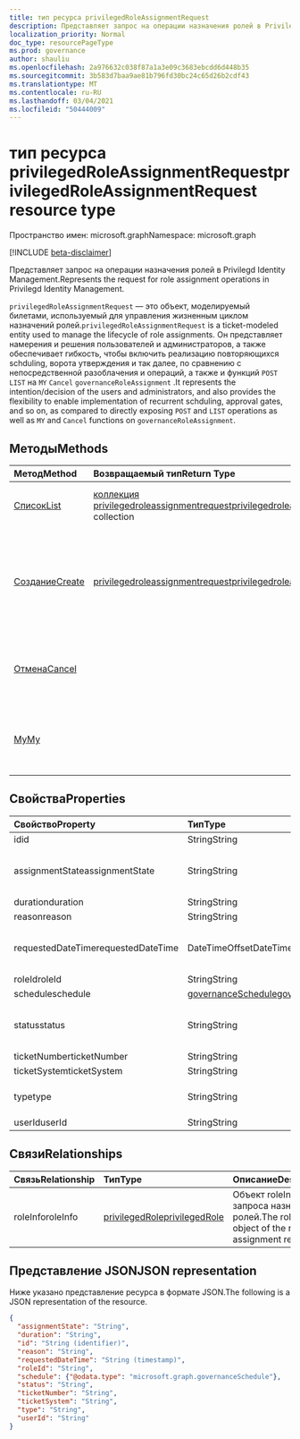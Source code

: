 ```yaml
---
title: тип ресурса privilegedRoleAssignmentRequest
description: Представляет запрос на операции назначения ролей в Privilegd Identity Management.
localization_priority: Normal
doc_type: resourcePageType
ms.prod: governance
author: shauliu
ms.openlocfilehash: 2a976632c038f87a1a3e09c3683ebcdd6d448b35
ms.sourcegitcommit: 3b583d7baa9ae81b796fd30bc24c65d26b2cdf43
ms.translationtype: MT
ms.contentlocale: ru-RU
ms.lasthandoff: 03/04/2021
ms.locfileid: "50444009"
---
```

# <a name="privilegedroleassignmentrequest-resource-type"></a><span data-ttu-id="f9a53-103">тип ресурса privilegedRoleAssignmentRequest</span><span class="sxs-lookup"><span data-stu-id="f9a53-103">privilegedRoleAssignmentRequest resource type</span></span>

<span data-ttu-id="f9a53-104">Пространство имен: microsoft.graph</span><span class="sxs-lookup"><span data-stu-id="f9a53-104">Namespace: microsoft.graph</span></span>

[!INCLUDE [beta-disclaimer](../../includes/beta-disclaimer.md)]

<span data-ttu-id="f9a53-105">Представляет запрос на операции назначения ролей в Privilegd Identity Management.</span><span class="sxs-lookup"><span data-stu-id="f9a53-105">Represents the request for role assignment operations in Privilegd Identity Management.</span></span>

<span data-ttu-id="f9a53-106">`privilegedRoleAssignmentRequest` — это объект, моделируемый билетами, используемый для управления жизненным циклом назначений ролей.</span><span class="sxs-lookup"><span data-stu-id="f9a53-106">`privilegedRoleAssignmentRequest` is a ticket-modeled entity used to manage the lifecycle of role assignments.</span></span> <span data-ttu-id="f9a53-107">Он представляет намерения и решения пользователей и администраторов, а также обеспечивает гибкость, чтобы включить реализацию повторяющихся schduling, ворота утверждения и так далее, по сравнению с непосредственной разоблачения и операций, а также и функций `POST` `LIST` на `MY` `Cancel` `governanceRoleAssignment` .</span><span class="sxs-lookup"><span data-stu-id="f9a53-107">It represents the intention/decision of the users and administrators, and also provides the flexibility to enable implementation of recurrent schduling, approval gates, and so on, as compared to directly exposing `POST` and `LIST` operations as well as `MY` and `Cancel` functions on `governanceRoleAssignment`.</span></span>

## <a name="methods"></a><span data-ttu-id="f9a53-108">Методы</span><span class="sxs-lookup"><span data-stu-id="f9a53-108">Methods</span></span>

| <span data-ttu-id="f9a53-109">Метод</span><span class="sxs-lookup"><span data-stu-id="f9a53-109">Method</span></span>       | <span data-ttu-id="f9a53-110">Возвращаемый тип</span><span class="sxs-lookup"><span data-stu-id="f9a53-110">Return Type</span></span> | <span data-ttu-id="f9a53-111">Описание</span><span class="sxs-lookup"><span data-stu-id="f9a53-111">Description</span></span> |
|:-------------|:------------|:------------|
|[<span data-ttu-id="f9a53-112">Список</span><span class="sxs-lookup"><span data-stu-id="f9a53-112">List</span></span>](../api/privilegedroleassignmentrequest-list.md) | <span data-ttu-id="f9a53-113">[коллекция privilegedroleassignmentrequest](../resources/privilegedroleassignmentrequest.md)</span><span class="sxs-lookup"><span data-stu-id="f9a53-113">[privilegedroleassignmentrequest](../resources/privilegedroleassignmentrequest.md)  collection</span></span>|<span data-ttu-id="f9a53-114">Список запросов на назначение ролей.</span><span class="sxs-lookup"><span data-stu-id="f9a53-114">List role assignment requests.</span></span>|
|[<span data-ttu-id="f9a53-115">Создание</span><span class="sxs-lookup"><span data-stu-id="f9a53-115">Create</span></span>](../api/privilegedroleassignmentrequest-post.md)|  [<span data-ttu-id="f9a53-116">privilegedroleassignmentrequest</span><span class="sxs-lookup"><span data-stu-id="f9a53-116">privilegedroleassignmentrequest</span></span>](../resources/privilegedroleassignmentrequest.md)|<span data-ttu-id="f9a53-117">Создайте запрос для управления жизненным циклом существующего или нового назначения ролей.</span><span class="sxs-lookup"><span data-stu-id="f9a53-117">Create a request to manage the lifecycle of existing or new role assignment.</span></span>|
|[<span data-ttu-id="f9a53-118">Отмена</span><span class="sxs-lookup"><span data-stu-id="f9a53-118">Cancel</span></span>](../api/privilegedroleassignmentrequest-cancel.md)|  |<span data-ttu-id="f9a53-119">Отмена ожидающих запросов на назначение ролей.</span><span class="sxs-lookup"><span data-stu-id="f9a53-119">Cancel a pending role assignment request.</span></span>|
|[<span data-ttu-id="f9a53-120">My</span><span class="sxs-lookup"><span data-stu-id="f9a53-120">My</span></span>](../api/privilegedroleassignmentrequest-my.md)|  |<span data-ttu-id="f9a53-121">Получите запрос на назначение ролей для текущего requstor.</span><span class="sxs-lookup"><span data-stu-id="f9a53-121">Get role assignment request for current requstor.</span></span>|

## <a name="properties"></a><span data-ttu-id="f9a53-122">Свойства</span><span class="sxs-lookup"><span data-stu-id="f9a53-122">Properties</span></span>

| <span data-ttu-id="f9a53-123">Свойство</span><span class="sxs-lookup"><span data-stu-id="f9a53-123">Property</span></span>     | <span data-ttu-id="f9a53-124">Тип</span><span class="sxs-lookup"><span data-stu-id="f9a53-124">Type</span></span>        | <span data-ttu-id="f9a53-125">Описание</span><span class="sxs-lookup"><span data-stu-id="f9a53-125">Description</span></span> |
|:-------------|:------------|:------------|
|<span data-ttu-id="f9a53-126">id</span><span class="sxs-lookup"><span data-stu-id="f9a53-126">id</span></span>|<span data-ttu-id="f9a53-127">String</span><span class="sxs-lookup"><span data-stu-id="f9a53-127">String</span></span>| <span data-ttu-id="f9a53-128">Только для чтения.</span><span class="sxs-lookup"><span data-stu-id="f9a53-128">Read-only.</span></span> <span data-ttu-id="f9a53-129">ID запроса на назначение ролей.</span><span class="sxs-lookup"><span data-stu-id="f9a53-129">The id of the role assignment request.</span></span>|
|<span data-ttu-id="f9a53-130">assignmentState</span><span class="sxs-lookup"><span data-stu-id="f9a53-130">assignmentState</span></span>|<span data-ttu-id="f9a53-131">String</span><span class="sxs-lookup"><span data-stu-id="f9a53-131">String</span></span>| <span data-ttu-id="f9a53-132">Состояние назначения.</span><span class="sxs-lookup"><span data-stu-id="f9a53-132">The state of the assignment.</span></span> <span data-ttu-id="f9a53-133">Это значение может быть для присвоения, если оно непосредственно назначено администраторами или активировано при назначении, назначенного `Eligible` `Active` `Active` пользователями.</span><span class="sxs-lookup"><span data-stu-id="f9a53-133">The value can be `Eligible` for eligible assignment `Active` - if it is directly assigned `Active` by administrators, or activated on an eligible assignment by the users.</span></span>|
|<span data-ttu-id="f9a53-134">duration</span><span class="sxs-lookup"><span data-stu-id="f9a53-134">duration</span></span>|<span data-ttu-id="f9a53-135">String</span><span class="sxs-lookup"><span data-stu-id="f9a53-135">String</span></span>| <span data-ttu-id="f9a53-136">Продолжительность назначения ролей.</span><span class="sxs-lookup"><span data-stu-id="f9a53-136">The duration of a role assignment.</span></span>|
|<span data-ttu-id="f9a53-137">reason</span><span class="sxs-lookup"><span data-stu-id="f9a53-137">reason</span></span>|<span data-ttu-id="f9a53-138">String</span><span class="sxs-lookup"><span data-stu-id="f9a53-138">String</span></span>| <span data-ttu-id="f9a53-139">Причина назначения роли.</span><span class="sxs-lookup"><span data-stu-id="f9a53-139">The reason for the role assignment.</span></span>|
|<span data-ttu-id="f9a53-140">requestedDateTime</span><span class="sxs-lookup"><span data-stu-id="f9a53-140">requestedDateTime</span></span>|<span data-ttu-id="f9a53-141">DateTimeOffset</span><span class="sxs-lookup"><span data-stu-id="f9a53-141">DateTimeOffset</span></span>| <span data-ttu-id="f9a53-142">Только для чтения.</span><span class="sxs-lookup"><span data-stu-id="f9a53-142">Read-only.</span></span> <span data-ttu-id="f9a53-143">Время создания запроса.</span><span class="sxs-lookup"><span data-stu-id="f9a53-143">The request create time.</span></span> <span data-ttu-id="f9a53-144">Тип Timestamp представляет сведения о времени и дате с использованием формата ISO 8601 (всегда применяется формат UTC).</span><span class="sxs-lookup"><span data-stu-id="f9a53-144">The Timestamp type represents date and time information using ISO 8601 format and is always in UTC time.</span></span> <span data-ttu-id="f9a53-145">Например, значение полуночи 1 января 2014 г. в формате UTC выглядит так: `'2014-01-01T00:00:00Z'`.</span><span class="sxs-lookup"><span data-stu-id="f9a53-145">For example, midnight UTC on Jan 1, 2014 would look like this: `'2014-01-01T00:00:00Z'`.</span></span>|
|<span data-ttu-id="f9a53-146">roleId</span><span class="sxs-lookup"><span data-stu-id="f9a53-146">roleId</span></span>|<span data-ttu-id="f9a53-147">String</span><span class="sxs-lookup"><span data-stu-id="f9a53-147">String</span></span>| <span data-ttu-id="f9a53-148">ID роли.</span><span class="sxs-lookup"><span data-stu-id="f9a53-148">The id of the role.</span></span>|
|<span data-ttu-id="f9a53-149">schedule</span><span class="sxs-lookup"><span data-stu-id="f9a53-149">schedule</span></span>|[<span data-ttu-id="f9a53-150">governanceSchedule</span><span class="sxs-lookup"><span data-stu-id="f9a53-150">governanceSchedule</span></span>](governanceschedule.md)| <span data-ttu-id="f9a53-151">Объект расписания запроса назначения ролей.</span><span class="sxs-lookup"><span data-stu-id="f9a53-151">The schedule object of the role assignment request.</span></span>|
|<span data-ttu-id="f9a53-152">status</span><span class="sxs-lookup"><span data-stu-id="f9a53-152">status</span></span>|<span data-ttu-id="f9a53-153">String</span><span class="sxs-lookup"><span data-stu-id="f9a53-153">String</span></span>| <span data-ttu-id="f9a53-154">Read-only.The status of the role assignment request.</span><span class="sxs-lookup"><span data-stu-id="f9a53-154">Read-only.The status of the role assignment request.</span></span> <span data-ttu-id="f9a53-155">Значение может быть `NotStarted` , , , , , , , `Completed` , `RequestedApproval` `Scheduled` `Approved` `ApprovalDenied` `ApprovalAborted` `Cancelling` `Cancelled` `Revoked` `RequestExpired` .</span><span class="sxs-lookup"><span data-stu-id="f9a53-155">The value can be `NotStarted`,`Completed`,`RequestedApproval`,`Scheduled`,`Approved`,`ApprovalDenied`,`ApprovalAborted`,`Cancelling`,`Cancelled`,`Revoked`,`RequestExpired`.</span></span>|
|<span data-ttu-id="f9a53-156">ticketNumber</span><span class="sxs-lookup"><span data-stu-id="f9a53-156">ticketNumber</span></span>|<span data-ttu-id="f9a53-157">String</span><span class="sxs-lookup"><span data-stu-id="f9a53-157">String</span></span>| <span data-ttu-id="f9a53-158">TicketNumber для назначения роли.</span><span class="sxs-lookup"><span data-stu-id="f9a53-158">The ticketNumber for the role assignment.</span></span> |
|<span data-ttu-id="f9a53-159">ticketSystem</span><span class="sxs-lookup"><span data-stu-id="f9a53-159">ticketSystem</span></span>|<span data-ttu-id="f9a53-160">String</span><span class="sxs-lookup"><span data-stu-id="f9a53-160">String</span></span>| <span data-ttu-id="f9a53-161">TicketSystem для назначения ролей.</span><span class="sxs-lookup"><span data-stu-id="f9a53-161">The ticketSystem for the role assignment.</span></span>|
|<span data-ttu-id="f9a53-162">type</span><span class="sxs-lookup"><span data-stu-id="f9a53-162">type</span></span>|<span data-ttu-id="f9a53-163">String</span><span class="sxs-lookup"><span data-stu-id="f9a53-163">String</span></span>| <span data-ttu-id="f9a53-164">Представление типа операции при назначении ролей.</span><span class="sxs-lookup"><span data-stu-id="f9a53-164">Representing the type of the operation on the role assignment.</span></span> <span data-ttu-id="f9a53-165">Значение может `AdminAdd` быть: Администраторы добавляют пользователей в роли; `UserAdd` : Пользователи добавляют назначения ролей.</span><span class="sxs-lookup"><span data-stu-id="f9a53-165">The value can be `AdminAdd`: Administrators add users to roles;`UserAdd`: Users add role assignments.</span></span>|
|<span data-ttu-id="f9a53-166">userId</span><span class="sxs-lookup"><span data-stu-id="f9a53-166">userId</span></span>|<span data-ttu-id="f9a53-167">String</span><span class="sxs-lookup"><span data-stu-id="f9a53-167">String</span></span>| <span data-ttu-id="f9a53-168">ID пользователя.</span><span class="sxs-lookup"><span data-stu-id="f9a53-168">The id of the user.</span></span>|

## <a name="relationships"></a><span data-ttu-id="f9a53-169">Связи</span><span class="sxs-lookup"><span data-stu-id="f9a53-169">Relationships</span></span>
| <span data-ttu-id="f9a53-170">Связь</span><span class="sxs-lookup"><span data-stu-id="f9a53-170">Relationship</span></span> | <span data-ttu-id="f9a53-171">Тип</span><span class="sxs-lookup"><span data-stu-id="f9a53-171">Type</span></span>        | <span data-ttu-id="f9a53-172">Описание</span><span class="sxs-lookup"><span data-stu-id="f9a53-172">Description</span></span> |
|:-------------|:------------|:------------|
|<span data-ttu-id="f9a53-173">roleInfo</span><span class="sxs-lookup"><span data-stu-id="f9a53-173">roleInfo</span></span>|[<span data-ttu-id="f9a53-174">privilegedRole</span><span class="sxs-lookup"><span data-stu-id="f9a53-174">privilegedRole</span></span>](privilegedrole.md)| <span data-ttu-id="f9a53-175">Объект roleInfo запроса назначения ролей.</span><span class="sxs-lookup"><span data-stu-id="f9a53-175">The roleInfo object of the role assignment request.</span></span>|

## <a name="json-representation"></a><span data-ttu-id="f9a53-176">Представление JSON</span><span class="sxs-lookup"><span data-stu-id="f9a53-176">JSON representation</span></span>

<span data-ttu-id="f9a53-177">Ниже указано представление ресурса в формате JSON.</span><span class="sxs-lookup"><span data-stu-id="f9a53-177">The following is a JSON representation of the resource.</span></span>

<!-- {
  "blockType": "resource",
  "optionalProperties": [

  ],
  "keyProperty": "id",
  "@odata.type": "microsoft.graph.privilegedRoleAssignmentRequest"
}-->

```json
{
  "assignmentState": "String",
  "duration": "String",
  "id": "String (identifier)",
  "reason": "String",
  "requestedDateTime": "String (timestamp)",
  "roleId": "String",
  "schedule": {"@odata.type": "microsoft.graph.governanceSchedule"},
  "status": "String",
  "ticketNumber": "String",
  "ticketSystem": "String",
  "type": "String",
  "userId": "String"
}

```

<!-- uuid: 8fcb5dbc-d5aa-4681-8e31-b001d5168d79
2015-10-25 14:57:30 UTC -->
<!--
{
  "type": "#page.annotation",
  "description": "privilegedRoleAssignmentRequest resource",
  "keywords": "",
  "section": "documentation",
  "tocPath": "",
  "suppressions": []
}
-->


